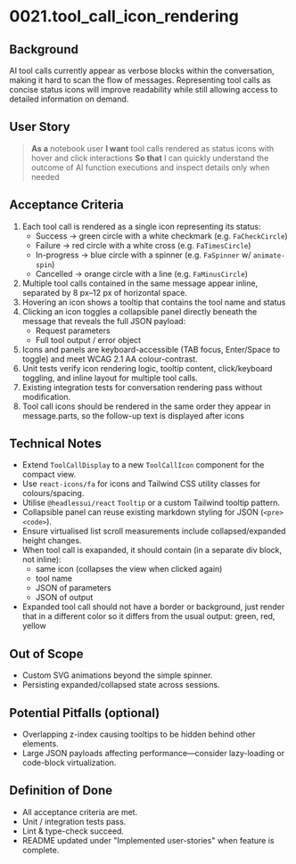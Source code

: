 # 0021.tool_call_icon_rendering

## Background

AI tool calls currently appear as verbose blocks within the conversation, making it hard to scan the flow of messages. Representing tool calls as concise status icons will improve readability while still allowing access to detailed information on demand.

## User Story

> **As a** notebook user
> **I want** tool calls rendered as status icons with hover and click interactions
> **So that** I can quickly understand the outcome of AI function executions and inspect details only when needed

## Acceptance Criteria

1. Each tool call is rendered as a single icon representing its status:
   - Success → green circle with a white checkmark (e.g. `FaCheckCircle`)
   - Failure → red circle with a white cross (e.g. `FaTimesCircle`)
   - In-progress → blue circle with a spinner (e.g. `FaSpinner` w/ `animate-spin`)
   - Cancelled → orange circle with a line (e.g. `FaMinusCircle`)
2. Multiple tool calls contained in the same message appear inline, separated by 8 px–12 px of horizontal space.
3. Hovering an icon shows a tooltip that contains the tool name and status
4. Clicking an icon toggles a collapsible panel directly beneath the message that reveals the full JSON payload:
   - Request parameters
   - Full tool output / error object
5. Icons and panels are keyboard-accessible (TAB focus, Enter/Space to toggle) and meet WCAG 2.1 AA colour-contrast.
6. Unit tests verify icon rendering logic, tooltip content, click/keyboard toggling, and inline layout for multiple tool calls.
7. Existing integration tests for conversation rendering pass without modification.
8. Tool call icons should be rendered in the same order they appear in message.parts, so the follow-up text is displayed after icons

## Technical Notes

- Extend `ToolCallDisplay` to a new `ToolCallIcon` component for the compact view.
- Use `react-icons/fa` for icons and Tailwind CSS utility classes for colours/spacing.
- Utilise `@headlessui/react` `Tooltip` or a custom Tailwind tooltip pattern.
- Collapsible panel can reuse existing markdown styling for JSON (`<pre><code>`).
- Ensure virtualised list scroll measurements include collapsed/expanded height changes.
- When tool call is exapanded, it should contain (in a separate div block, not inline):
  - same icon (collapses the view when clicked again)
  - tool name
  - JSON of parameters
  - JSON of output
- Expanded tool call should not have a border or background, just render that in a different color so it differs from the usual output: green, red, yellow

## Out of Scope

- Custom SVG animations beyond the simple spinner.
- Persisting expanded/collapsed state across sessions.

## Potential Pitfalls (optional)

- Overlapping z-index causing tooltips to be hidden behind other elements.
- Large JSON payloads affecting performance—consider lazy-loading or code-block virtualization.

## Definition of Done

- All acceptance criteria are met.
- Unit / integration tests pass.
- Lint & type-check succeed.
- README updated under "Implemented user-stories" when feature is complete.

